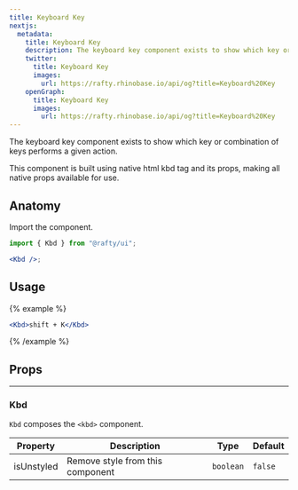 ```yaml
---
title: Keyboard Key
nextjs:
  metadata:
    title: Keyboard Key
    description: The keyboard key component exists to show which key or combination of keys performs a given action.
    twitter:
      title: Keyboard Key
      images:
        url: https://rafty.rhinobase.io/api/og?title=Keyboard%20Key
    openGraph:
      title: Keyboard Key
      images:
        url: https://rafty.rhinobase.io/api/og?title=Keyboard%20Key
---
```


The keyboard key component exists to show which key or combination of keys performs a given action.

This component is built using native html kbd tag and its props, making all native props available for use.

## Anatomy

Import the component.

```jsx
import { Kbd } from "@rafty/ui";

<Kbd />;
```

## Usage

{% example %}

```jsx
<Kbd>shift + K</Kbd>
```

{% /example %}

## Props

---

### Kbd

`Kbd` composes the `<kbd>` component.

| Property   | Description                      | Type      | Default |
| ---------- | -------------------------------- | --------- | ------- |
| isUnstyled | Remove style from this component | `boolean` | `false` |
